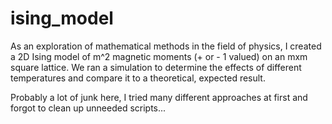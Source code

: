 # ising_model

As an exploration of mathematical methods in the field of physics, I created a 2D Ising model of m^2 magnetic moments (+ or - 1 valued) on an mxm square lattice. We ran a simulation to determine the effects of different temperatures and compare it to a theoretical, expected result.

Probably a lot of junk here, I tried many different approaches at first and forgot to clean up unneeded scripts...
